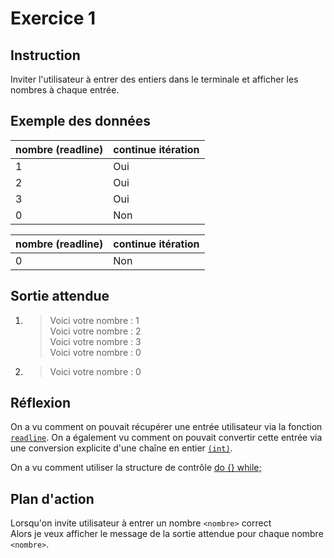 # Exercice 1

## Instruction

Inviter l'utilisateur à entrer des entiers dans le terminale et afficher les
nombres à chaque entrée.

## Exemple des données

| nombre (readline) | continue itération |
| ----------------- | ------------------ |
| 1                 | Oui                |
| 2                 | Oui                |
| 3                 | Oui                |
| 0                 | Non                |

| nombre (readline) | continue itération |
| ----------------- | ------------------ |
| 0                 | Non                |

## Sortie attendue

1. > Voici votre nombre : 1  
   > Voici votre nombre : 2  
   > Voici votre nombre : 3  
   > Voici votre nombre : 0

2. > Voici votre nombre : 0

## Réflexion

On a vu comment on pouvait récupérer une entrée utilisateur via la fonction
[`readline`](https://www.php.net/manual/fr/function.readline.php). On a
également vu comment on pouvait convertir cette entrée via une conversion
explicite d'une chaîne en entier [`(int)`](https://www.php.net/manual/fr/language.types.integer.php#language.types.integer.casting).

On a vu comment utiliser la structure de contrôle [do {} while;](https://www.php.net/manual/fr/control-structures.do.while.php)

## Plan d'action

Lorsqu'on invite utilisateur à entrer un nombre `<nombre>` correct  
Alors je veux afficher le message de la sortie attendue pour chaque nombre `<nombre>`.
